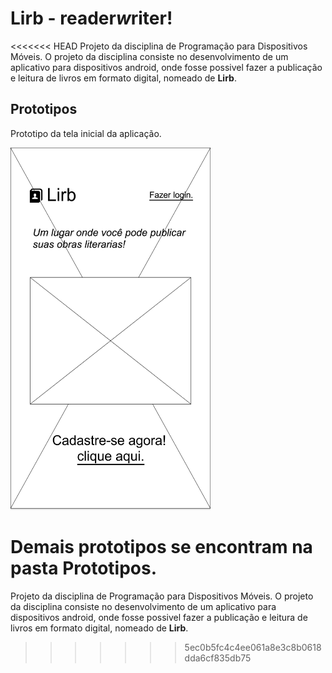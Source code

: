 # Lirb - reader*w*riter!

<<<<<<< HEAD
Projeto da disciplina de Programação para Dispositivos Móveis. O projeto da disciplina consiste no desenvolvimento de um aplicativo para dispositivos android, onde fosse possivel fazer a publicação e leitura de livros em formato digital, nomeado de **Lirb**.

## Prototipos
Prototipo da tela inicial da aplicação.

<img src="https://raw.githubusercontent.com/rodgeraraujo/pdm-project-lirb/master/Prototipos/00%20-%20Home.png" width="320" height="580" />

Demais prototipos se encontram na pasta **Prototipos**.
=======
Projeto da disciplina de Programação para Dispositivos Móveis. O projeto da disciplina consiste no desenvolvimento de um aplicativo para dispositivos android, onde fosse possivel fazer a publicação e leitura de livros em formato digital, nomeado de **Lirb**.
>>>>>>> 5ec0b5fc4c4ee061a8e3c8b0618dda6cf835db75
